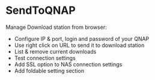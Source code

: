 # SendToQNAP
Manage Download station from browser:
- Configure IP & port, login and password of your QNAP 
- Use right click on URL to send it to download station
- List & remove current downloads
- Test connection settings
- Add SSL option to NAS connection settings
- Add foldable setting section

